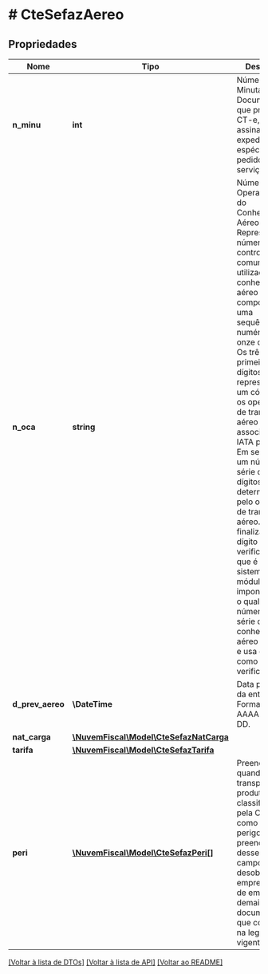 # # CteSefazAereo

## Propriedades

Nome | Tipo | Descrição | Comentários
------------ | ------------- | ------------- | -------------
**n_minu** | **int** | Número da Minuta.  Documento que precede o CT-e, assinado pelo expedidor, espécie de pedido de serviço. | [optional]
**n_oca** | **string** | Número Operacional do Conhecimento Aéreo.  Representa o número de controle comumente utilizado pelo conhecimento aéreo composto por uma sequência numérica de onze dígitos. Os três primeiros dígitos representam um código que os operadores de transporte aéreo associados à IATA possuem. Em seguida um número de série de sete dígitos determinados pelo operador de transporte aéreo. Para finalizar, um dígito verificador, que é um sistema de módulo sete imponderado o qual divide o número de série do conhecimento aéreo por sete e usa o resto como dígito de verificação. | [optional]
**d_prev_aereo** | **\DateTime** | Data prevista da entrega.  Formato AAAA-MM-DD. |
**nat_carga** | [**\NuvemFiscal\Model\CteSefazNatCarga**](CteSefazNatCarga.md) |  |
**tarifa** | [**\NuvemFiscal\Model\CteSefazTarifa**](CteSefazTarifa.md) |  |
**peri** | [**\NuvemFiscal\Model\CteSefazPeri[]**](CteSefazPeri.md) | Preenchido quando for  transporte de produtos classificados pela ONU como perigosos.  O preenchimento desses campos não desobriga a empresa aérea de emitir os demais documentos que constam na legislação vigente. | [optional]

[[Voltar à lista de DTOs]](../../README.md#models) [[Voltar à lista de API]](../../README.md#endpoints) [[Voltar ao README]](../../README.md)
